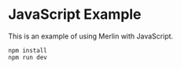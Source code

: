 # JavaScript Example

This is an example of using Merlin with JavaScript.

```
npm install
npm run dev
```
